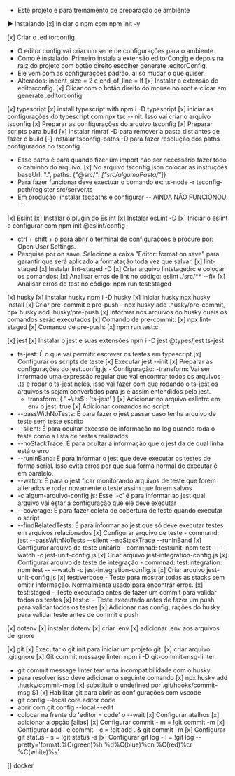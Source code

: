 - Este projeto é para treinamento de preparação de ambiente
 
► Instalando
 [x] Iniciar o npm com npm init -y

 [x] Criar o .editorconfig
  - O editor config vai criar um serie de configurações para o ambiente.
  - Como é instalado: Primeiro instala a extensão editorCongig e depois na raiz do projeto com botão direito escolher generate .editorConfig.
  - Ele vem com as configurações padrão, ai só mudar o que quiser.
  - Alterados: indent_size = 2 e end_of_line = lf
  [x] Instalar a extensão do editorconfig.
  [x] Clicar com o botão direito do mouse no root e clicar em generate .editorconfig

 [x] typescript
  [x] install typescript with npm i -D typescript
  [x] iniciar as configurações do typescript com npx tsc --init. Isso vai criar o arquivo tsconfig
  [x] Preparar as configurações do arquivo tsconfig
  [x] Preparar scripts para build
  [x] Instalar rimraf -D para remover a pasta dist antes de fazer o build
  [-] Instalar tsconfig-paths -D para fazer resolução dos paths configurados no tsconfig
   - Esse paths é para quando fizer um import não ser necessário fazer todo o caminho do arquivo.
   [x] No arquivo tsconfig.json colocar as instruções baseUrl: ".", paths: {"@src/*": ["src/algumaPasta/*"]}
   - Para fazer funcionar deve exectuar o comando ex: ts-node -r tsconfig-path/register src/server.ts
   - Em produção: instalar tscpaths e configurar -- AINDA NÃO FUNCIONOU --

 [x] Eslint
  [x] Instalar o plugin do Eslint
  [x] Instalar esLint -D
  [x] Iniciar o eslint e configurar com npm init @eslint/config
  - ctrl + shift + p para abrir o terminal de configurações e procure por: Open User Settings.
  - Pesquise por on save. Selecione a caixa "Editor: format on save" para garantir que será aplicado a formatação toda vez que salvar.
  [x] lint-staged
   [x] Instalar lint-staged -D
   [x] Criar arquivo lintstagedrc e colocar os comandos:
    [x] Analisar erros de lint no código: eslint ./src/** --fix
    [x] Analisar erros de test no código: npm run test:staged

 [x] husky
  [x] Instalar husky npm i -D husky
  [x] Iniciar husky npx husky install
  [x] Criar pre-commit e pre-push - npx husky add .husky/pre-commit, npx husky add .husky/pre-push
  [x] Informar nos arquivos do husky quais os comandos serão executados
   [x] Comando de pre-commit: 
    [x] npx lint-staged
   [x] Comando de pre-push: 
    [x] npm run test:ci

 [x] jest
  [x] Instalar o jest e suas extensões npm i -D jest @types/jest ts-jest
   - ts-jest: É o que vai permitir escrever os testes em typescript
  [x] Configurar os scripts de teste
   [x] Executar jest --init
   [x] Preparar as configurações do jest.config.js
    - Configuração: 
     -transform: Vai ser informado uma expressão regular que vai encontrar todos os arquivos .ts e rodar o ts-jest neles, isso vai fazer com que rodando o ts-jest os arquivos ts sejam convertidos para js e assim entendidos pelo jest.
     - transform: { '.+\\.ts$': 'ts-jest' }
  [x] Adicionar no arquivo eslintrc em env o jest: true
  [x] Adicionar comandos no script
   - --passWithNoTests: É para fazer o jest passar caso tenha arquivo de teste sem teste escrito 
   - --silent: É para ocultar excesso de informação no log quando roda o teste como a lista de testes realizados
   - --noStackTrace: É para ocultar a informação que o jest da de qual linha está o erro
   - --runInBand: É para informar o jest que deve executar os testes de forma serial. Isso evita erros por que sua forma normal de executar é em paralelo.
   - --watch: É para o jest ficar monitorando arquivos de teste que forem alterados e rodar novamente o teste assim que forem salvos
   - -c algum-arquivo-config.js: Esse '-c' é para informar ao jest qual arquivo vai estar a configuração que ele deve executar
   - --coverage: É para fazer coleta de cobertura de teste quando executar o script
   - --findRelatedTests: É para informar ao jest que só deve executar testes em arquivos relacionados
   [x] Configurar arquivo de teste
    - command: jest --passWithNoTests --silent --noStackTrace --runInBand
   [x] Configurar arquivo de teste unitário
    - commnad: test:unit: npm test -- --watch -c jest-unit-config.js
    [x] Criar arquivo jest-integration-config.js
   [x] Configurar arquivo de teste de integração
    - commnad: test:integration: npm test -- --watch -c jest-integration-config.js
    [x] Criar arquivo jest-unit-config.js
   [x] test:verbose
    - Teste para mostrar todas as stacks sem omitir informação. Normalmente usado para encontrar erros.
   [x] test:staged
    - Teste executado antes de fazer um commit para validar todos os testes
   [x] test:ci
    - Teste executado antes de fazer um push para validar todos os testes
  [x] Adicionar nas configurações do husky para validar teste antes de commit e push

 [x] dotenv
  [x] instalar dotenv
  [x] criar .env
  [x] adicionar .env aos arquivos de ignore

 [x] git
  [x] Executar o git init para iniciar um projeto git.
  [x] criar arquivo .gitignore
  [x] Git commit message linter: npm i -D git-commit-msg-linter
   - git commit message linter tem uma incompatibilidade com o husky
   - para resolver isso deve adicionar o seguinte comando
    [x] npx husky add .husky/commit-msg 
    [x] substituir o undefined por .git/hooks/commit-msg \$1
  [x] Habilitar git para abrir as configurações com vscode
   - git config --local core.editor code
   - abrir com git config --local --edit
   - colocar na frente do 'editor = code' o --wait
  [x] Configurar atalhos
   [x] adicionar a opção [alias]
   [x] Configurar commit
    - m = !git commit -m
   [x] Configurar add . e commit
    - c = !git add . & git commit -m
   [x] Configurar git status
    - s = !git status -s
   [x] Configurar git log
    - l = !git log --pretty='format:%C(green)%h %d%C(blue)%cn %C(red)%cr %C(white)%s'

 [] docker